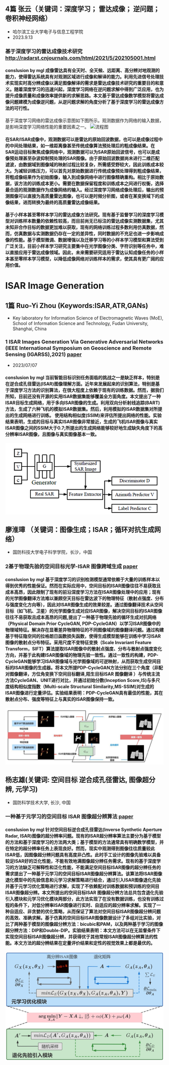 ## 4篇 张云（关键词：深度学习； 雷达成像； 逆问题； 卷积神经网络）
- 哈尔滨工业大学电子与信息工程学院
- 2023.9.13
### 基于深度学习的雷达成像技术研究   http://radarst.cnjournals.com/html/2021/5/202105001.html
#### conslusion by mgl  成像雷达具有全天时、全天候、远距离、高分辨对地观测的能力，使得雷达系统具有对观测区域进行成像和解译的能力。利用先进信号处理技术实现实时高分辨成像以满足图像解译的需求是雷达成像技术研究的重要目的和意义。随着深度学习的迅速兴起，深度学习网络在逆问题求解中得到广泛应用，也为提升成像质量和成像效率提供新的求解思路。本文基于雷达成像数学模型将雷达成像问题建模为成像逆问题，从逆问题求解的角度分析了基于深度学习的雷达成像方法的可行性。
基于深度学习网络的雷达成像示意图如下图所示。观测数据作为网络的输入数据，是影响深度学习网络性能的重要因素之一。
![流程图](images/9.13-4.png)
#### 在SAR/ISAR成像中，观测数据可以是雷达的原始回波数据，也可以是成像过程中的中间处理结果，如一维距离像甚至传统成像算法预处理后的粗成像结果。在SAR运动目标聚焦成像网络中，观测数据可以为SAR原始回波信号，也可以是成像预处理甚至杂波抑制预处理的SAR图像。由于原始回波数据尚未进行二维匹配滤波，由数据域到图像域的映射过程比较复杂，所需感受野较大，因此训练成本较大。为减轻训练压力，可以首先对原始数据进行传统成像预处理得到粗成像结果，将粗成像结果作为初始图像，输入到成像网络中进行图像精确重构。相比于原始数据，该方法的训练成本更小。需要在数据保留程度和训练成本之间进行权衡，选择最合适的观测数据作为成像网络的输入。经过深度学习网络成像处理后，输出的预测图像可以直接为高质量雷达图像，也可以是时频分析图，或者在某变换域下的成像结果，进而转换为最终的高质量雷达成像结果。
#### 基于小样本甚至零样本学习的雷达成像方法研究。现有基于监督学习的深度学习模型对训练样本数量的依赖性较高，而目前尚无已标注的雷达成像实测数据集，尤其未知非合作目标的数据更加难以获取，现有的网络训练过程多数利用仿真数据，然而，仿真数据与实测数据仍存在一定的差异性，同时数据的不充足也进一步影响成像的性能。基于模型微调、数据增强以及迁移学习等的小样本学习模型和算法受到广泛关注，目前小样本学习研究主要集中在光学图像分类、字符识别等任务中，难以直接应用于雷达成像领域。因此，未来需要研究适用于雷达认知成像任务的小样本甚至零样本学习模型，以降低成像网络对训练样本的需求，使其具有更广阔的应用价值。

#  ISAR Image Generation
## 1篇 Ruo-Yi Zhou (Keywords:ISAR,ATR,GANs)
- Key laboratory for Information Science of Electromagnetic Waves (MoE), School of Information Science and 
  Technology, Fudan University, Shanghai, China
### 1 ISAR Images Generation Via Generative Adversarial Networks (IEEE International Symposium on Geoscience and Remote Sensing (IGARSS),2021)  [paper](images/ISAR_Images_Generation_Via_Generative_Adversarial_Networks.pdf)
- 2023/07/07
#### conslusion by mgl 当前智能目标识别任务面临的挑战之一是缺乏样本，特别是在逆合成孔径雷达(ISAR)图像理解方面。近年来发展起来的识别算法，特别是基于深度学习方法的识别算法，在很大程度上依赖于现有的训练数据。然而，据我们所知，目前还没有开源的实用ISAR数据集能够覆盖全方面角度。本文提出了一种ISAR目标生成网络，用于多向ISAR图像的生成。利用双向分析射线追踪(BART)方法，生成了六种飞机的模拟ISAR数据集。然后，利用模拟的ISAR数据集对所提出的生成网络进行训练。 使用结构相似度(SSIM)来评估所提出网络的性能。实验结果表明，生成的目标与真实ISAR图像非常接近，生成的飞机ISAR图像与真实ISAR图像之间的SSIM大于0.7;所提出的生成网络能够较好地生成缺失角度下的高分辨率ISAR图像，且图像与真实图像基本一致。

![流程图](images/ISAR-1.png)

##  廖淮璋 （关键词：图像生成；ISAR；循环对抗生成网络）
- 国防科技大学电子科学学院，长沙，中国
### 2基于物理先验的空间目标光学-ISAR 图像跨域生成  [paper](images/R23063_P_editing.pdf)
#### conslusion by mgl  基于深度学习的识别检测模型通常依赖于大量的训练样本以得到优秀的性能保证。然而在实际应用中，空间目标的ISAR图像往往不易获取且成本高昂，因此限制了现有的前沿深度学习方法在ISAR图像处理中的应用；现有的光学图像翻译方法难以兼顾空天目标在雷达波下的物理特征（散射点强度、分布与强度变化方向等），因此对ISAR图像生成的效果较差。通过图像翻译技术从空间目标（如飞机、卫星）的光学图像生成对应ISAR图像，解决空间目标的ISAR图像往往不易获取且成本高昂的问题,提出了一种基于物理先验的循环生成对抗网络（Physical Domain Prior CycleGAN, PDP-CycleGAN）以学习ISAR图像中的物理域特征。解决存在显著差异物理特征的不同图像域的图像翻译问题。通过构建基于特征隐空间的拉格朗日函数损失函数，使得生成模型能够在训练中学习ISAR图像的散射点分布特征。采用尺度不变特征变换（Scale Invariant Feature Transform，SIFT）算法提取ISAR图像中的散射点强度、分布与散射点强度变化方向，并基于此构建ISAR图像域的物理先验一致性。通过一致性的构建，PDP-CycleGAN能够学习ISAR图像域与光学图像域的可逆映射，从而获取生成空间目标的ISAR图像的生成器。将本文所提PDP-CycleGAN方法分别在三个角度（非配对图像翻译，方位角变换下空间目标翻译,陌生目标ISAR 图像翻译 ）与传统主流方法CycleGAN、UNIT进行对比，并通过初始分数(Inception Score,IS)与多尺度结构相似度指数（Multi-scale Structural Similarity,MS-SSIM)对生成的ISAR图像进行定量评估。实验结果表明：PDP-CycleGAN具有最佳的性能，其在散射点分布、强度等特征上与真实的ISAR图像保持一致。
![流程图](images/R23063_1.jpg)

## 杨志雄(关键词: 空间目标 逆合成孔径雷达, 图像超分辨, 元学习)
- 国防科学技术大学, 长沙, 中国
### 一种基于元学习的空间目标 ISAR 图像超分辨算法  [paper](images/R23062_P_editing.pdf)
#### conslusion by mgl 针对空间目标逆合成孔径雷达(Inverse Synthetic Aperture Radar, ISAR)图像的超分辨率问题。现有的ISAR超分辨率算法主要分为基于模型的方法和基于深度学习的方法两大类；基于模型的方法通常具有明确数学模型，并在特定的超分辨率任务上表现良好。然而，现实中观测得到图像往往质量较此ISAR低，因图像超分辨问题具有高度非凸性。此时手工设计的图像先验难以具备较足ISAR好的泛化性能，不能有效地满图像超分辨任务需求。现有的基于深度学习的方法缺乏可解释性和泛化性能，不能满足空间目标ISAR图像的超分辨任务的需求提出了一种基于元学习的空间目标ISAR图像超分辨算法。该算法将ISAR图像退化模型中的先验信息和元学习求解策略进行结合，通过引入ISAR图像退化先验并基于元学习优化策略进行求解，实现了不依赖配对训练数据和预训练的空间目ISAR图像超分辨。本文所提出的空间目标ISAR 图像超分辨方法总共包含退化先验引入模块和元学习优化模块两部分，此方法实现了在没有数据训练，也没有训练过程的条件下，对低分辨率ISAR图像进行实时、自适应的超分辨率求解。实现了一种自适应、非贪婪的优化策略，从而保证了算法对空间目标ISAR图像超分辨问题的高效、准确求解。基于仿真的空间目标ISAR图像数据设计了多组对比实验，对比了两种基于模型的图像超分辨方法：bicubic和PAM，以及两种基于学习的图像超分辨方法：DIP和Double-DIP。实验结果表明：本文方法可以在无监督条件下实现空间目标ISAR图像超分辨，并获得优于其他常规ISAR图像超分辨算法的性能。本文方法的超分辨结果在定量评价结果和定性的视觉效果上都是最优的。
![流程图](images/R23062_1.jpg)

  
